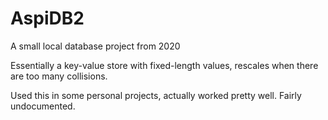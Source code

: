 # AspiDB2
A small local database project from 2020

Essentially a key-value store with fixed-length values, rescales when there are too many collisions.

Used this in some personal projects, actually worked pretty well. Fairly undocumented.
